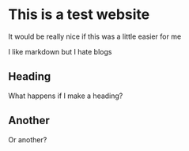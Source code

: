# This is a test website

It would be really nice if this was a little easier for me

I like markdown but I hate blogs

## Heading

What happens if I make a heading?

## Another

Or another?